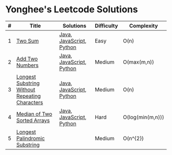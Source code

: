 # Yonghee's Leetcode Solutions

| # |                     Title                   |                                    Solutions                                     | Difficulty | Complexity |
|---|---------------------------------------------|----------------------------------------------------------------------------------|------------|------------|
| 1 | [Two Sum](https://leetcode.com/problems/two-sum/) | [Java](https://github.com/Yonghee9106/leetcode-solutions/blob/main/Java/0001_Two_Sum.java), [JavaScript](https://github.com/Yonghee9106/leetcode-solutions/blob/main/JavaScript/0001_Two_Sum.js), [Python](https://github.com/Yonghee9106/leetcode-solutions/blob/main/Python/0001_Two_Sum.py) | Easy | O(n) |
| 2 | [Add Two Numbers](https://leetcode.com/problems/add-two-numbers/) | [Java](https://github.com/Yonghee9106/leetcode-solutions/blob/main/Java/0002_Add_Two_Numbers.java), [JavaScript](https://github.com/Yonghee9106/leetcode-solutions/blob/main/JavaScript/0002_Add_Two_Numbers.js), [Python](https://github.com/Yonghee9106/leetcode-solutions/blob/main/Python/0002_Add_Two_Numbers.py) | Medium | O(max(m,n)) |
| 3 | [Longest Substring Without Repeating Characters](https://leetcode.com/problems/longest-substring-without-repeating-characters/) | [Java](https://github.com/Yonghee9106/leetcode-solutions/blob/main/Java/0003_Longest_Substring_Without_Repeating_Characters.java), [JavaScript](https://github.com/Yonghee9106/leetcode-solutions/blob/main/JavaScript/0003_Longest_Substring_Without_Repeating_Characters.js), [Python](https://github.com/Yonghee9106/leetcode-solutions/blob/main/Python/0003_Longest_Substring_Without_Repeating_Characters.py) | Medium | O(n) |
| 4 | [Median of Two Sorted Arrays](https://leetcode.com/problems/median-of-two-sorted-arrays/) | [Java](https://github.com/Yonghee9106/leetcode-solutions/blob/main/Java/0004_Median_of_Two_Sorted_Arrays.java), [JavaScript](https://github.com/Yonghee9106/leetcode-solutions/blob/main/JavaScript/0004_Median_of_Two_Sorted_Arrays.js), [Python](https://github.com/Yonghee9106/leetcode-solutions/blob/main/Python/0004_Median_of_Two_Sorted_Arrays.py) | Hard | O(log(min(m,n))) |
| 5 | [Longest Palindromic Substring](https://leetcode.com/problems/longest-palindromic-substring/) | | Medium | O(n^{2}) |
